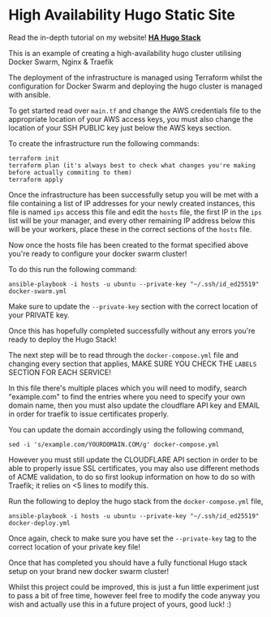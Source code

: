 # High Availability Hugo Static Site

Read the in-depth tutorial on my website! [**HA Hugo Stack**](https://tmclo.dev/blog/ha-hugo-stack/)

This is an example of creating a high-availability hugo cluster utilising Docker Swarm, Nginx & Traefik

The deployment of the infrastructure is managed using Terraform whilst the configuration for Docker Swarm and deploying the hugo cluster is managed with ansible.

To get started read over `main.tf` and change the AWS credentials file to the appropriate location of your AWS access keys, you must also change the location of your SSH PUBLIC key just below the AWS keys section.

To create the infrastructure run the following commands:
```
terraform init
terraform plan (it's always best to check what changes you're making before actually commiting to them)
terraform apply
```

Once the infrastructure has been successfully setup you will be met with a file containing a list of IP addresses for your newly created instances, this file is named `ips` access this file and edit the `hosts` file, the first IP in the `ips` list will be your manager, and every other remaining IP address below this will be your workers, place these in the correct sections of the `hosts` file.

Now once the hosts file has been created to the format specified above you're ready to configure your docker swarm cluster!

To do this run the following command:
```
ansible-playbook -i hosts -u ubuntu --private-key "~/.ssh/id_ed25519" docker-swarm.yml
```
Make sure to update the `--private-key` section with the correct location of your PRIVATE key.

Once this has hopefully completed successfully without any errors you're ready to deploy the Hugo Stack!

The next step will be to read through the `docker-compose.yml` file and changing every section that applies, MAKE SURE YOU CHECK THE `LABELS` SECTION FOR EACH SERVICE!

In this file there's multiple places which you will need to modify, search "example.com" to find the entries where you need to specify your own domain name, then you must also update the cloudflare API key and EMAIL in order for traefik to issue certificates properly.

You can update the domain accordingly using the following command,
```
sed -i 's/example.com/YOURDOMAIN.COM/g' docker-compose.yml
```

However you must still update the CLOUDFLARE API section in order to be able to properly issue SSL certificates, you may also use different methods of ACME validation, to do so first lookup information on how to do so with Traefik; it relies on <5 lines to modify this.

Run the following to deploy the hugo stack from the `docker-compose.yml` file,
```
ansible-playbook -i hosts -u ubuntu --private-key "~/.ssh/id_ed25519" docker-deploy.yml
```
Once again, check to make sure you have set the `--private-key` tag to the correct location of your private key file!

Once that has completed you should have a fully functional Hugo stack setup on your brand new docker swarm cluster!

Whilst this project could be improved, this is just a fun little experiment just to pass a bit of free time, however feel free to modify the code anyway you wish and actually use this in a future project of yours, good luck! :)